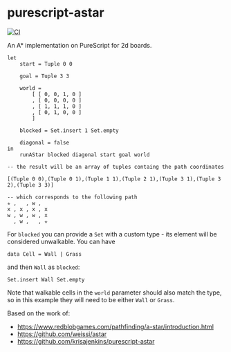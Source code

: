 # purescript-astar

[![CI](https://github.com/lfarroco/purescript-astar/actions/workflows/blank.yml/badge.svg)](https://github.com/lfarroco/purescript-astar/actions/workflows/blank.yml)

An A\* implementation on PureScript for 2d boards.

```
let
    start = Tuple 0 0

    goal = Tuple 3 3

    world =
        [ [ 0, 0, 1, 0 ]
        , [ 0, 0, 0, 0 ]
        , [ 1, 1, 1, 0 ]
        , [ 0, 1, 0, 0 ]
        ]

    blocked = Set.insert 1 Set.empty

    diagonal = false
in
    runAStar blocked diagonal start goal world

-- the result will be an array of tuples containg the path coordinates

[(Tuple 0 0),(Tuple 0 1),(Tuple 1 1),(Tuple 2 1),(Tuple 3 1),(Tuple 3 2),(Tuple 3 3)]

-- which corresponds to the following path
✯ ,   , w ,
x , x , x , x
w , w , w , x
  , w ,   , ✯
```

For `blocked` you can provide a `Set` with a custom type - its element will be
considered unwalkable. You can have

```
data Cell = Wall | Grass
```

and then `Wall` as `blocked`:

```
Set.insert Wall Set.empty
```

Note that walkable cells in the `world` parameter should also match the type, so
in this example they will need to be either `Wall` or `Grass`.

Based on the work of:

- https://www.redblobgames.com/pathfinding/a-star/introduction.html
- https://github.com/weissi/astar
- https://github.com/krisajenkins/purescript-astar
